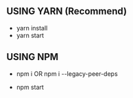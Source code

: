 ## USING YARN (Recommend)

- yarn install
- yarn start

## USING NPM

- npm i OR npm i --legacy-peer-deps

- npm start
